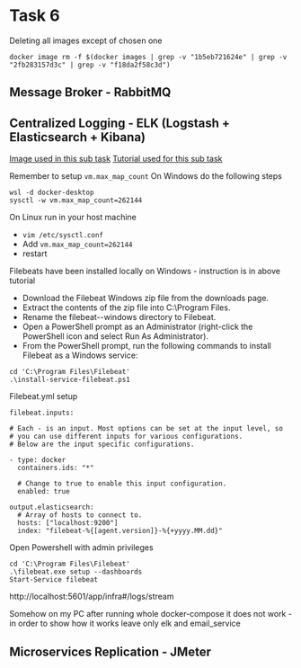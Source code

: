 # Task 6

Deleting all images except of chosen one
```
docker image rm -f $(docker images | grep -v "1b5eb721624e" | grep -v "2fb283157d3c" | grep -v "f18da2f58c3d")
```

## Message Broker - RabbitMQ


## Centralized Logging - ELK (Logstash + Elasticsearch + Kibana)
[Image used in this sub task](https://elk-docker.readthedocs.io/)
[Tutorial used for this sub task](https://soshace.com/visualizing-logs-from-a-dockerized-node-application-using-the-elastic-stack/)

Remember to setup `vm.max_map_count`
On Windows do the following steps
```
wsl -d docker-desktop
sysctl -w vm.max_map_count=262144
```
On Linux run in your host machine
* `vim /etc/sysctl.conf`
* Add `vm.max_map_count=262144`
* restart

Filebeats have been installed locally on Windows - instruction is in above tutorial
* Download the Filebeat Windows zip file from the downloads page.
* Extract the contents of the zip file into C:\Program Files.
* Rename the filebeat-<version>-windows directory to Filebeat.
* Open a PowerShell prompt as an Administrator (right-click the PowerShell icon and select Run As Administrator).
* From the PowerShell prompt, run the following commands to install Filebeat as a Windows service:
```
cd 'C:\Program Files\Filebeat'
.\install-service-filebeat.ps1
```

Filebeat.yml setup
```
filebeat.inputs:

# Each - is an input. Most options can be set at the input level, so
# you can use different inputs for various configurations.
# Below are the input specific configurations.

- type: docker
  containers.ids: "*"

  # Change to true to enable this input configuration.
  enabled: true

output.elasticsearch:
  # Array of hosts to connect to.
  hosts: ["localhost:9200"]
  index: "filebeat-%{[agent.version]}-%{+yyyy.MM.dd}"
```
Open Powershell with admin privileges
```
cd 'C:\Program Files\Filebeat'
.\filebeat.exe setup --dashboards
Start-Service filebeat
```
http://localhost:5601/app/infra#/logs/stream

Somehow on my PC after running whole docker-compose it does not work - in order to show how it works leave only elk and email_service

## Microservices Replication - JMeter

